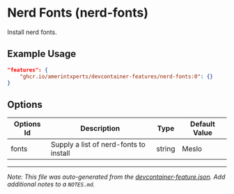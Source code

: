 
# Nerd Fonts (nerd-fonts)

Install nerd fonts.

## Example Usage

```json
"features": {
    "ghcr.io/amerintxperts/devcontainer-features/nerd-fonts:0": {}
}
```

## Options

| Options Id | Description | Type | Default Value |
|-----|-----|-----|-----|
| fonts | Supply a list of nerd-fonts to install | string | Meslo |



---

_Note: This file was auto-generated from the [devcontainer-feature.json](https://github.com/amerintxperts/devcontainer-features/blob/main/src/nerd-fonts/devcontainer-feature.json).  Add additional notes to a `NOTES.md`._
